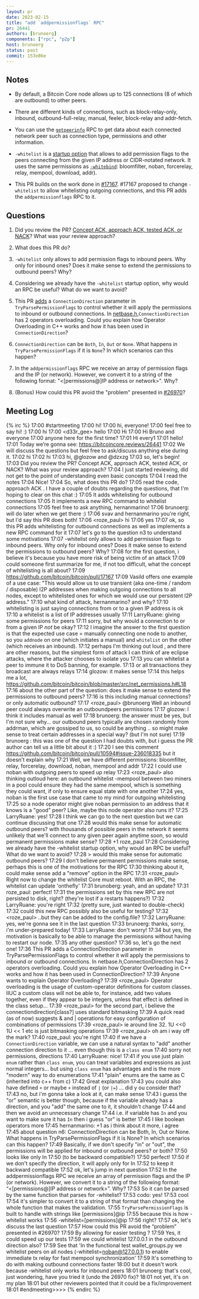 ```yaml
---
layout: pr
date: 2023-02-15
title: "add `addpermissionflags` RPC"
pr: 26441
authors: [brunoerg]
components: ["rpc", "p2p"]
host: brunoerg
status: past
commit: 153e86e
---
```


## Notes

- By default, a Bitcoin Core node allows up to 125 connections (8 of which are outbound) to other peers.

- There are different kinds of connections, such as block-relay-only, inbound, outbound-full-relay, manual, feeler, block-relay and addr-fetch.

- You can use the [`getpeerinfo`](https://bitcoincore.org/en/doc/24.0.0/rpc/network/getpeerinfo/) RPC to get data about each connected network peer such as connection type, permissions and other information.

- `-whitelist` is a [startup option](https://github.com/bitcoin/bitcoin/blob/dc905f6c2a60961aee73578fd3092bf90b28409f/src/init.cpp#L523-L525) that allows to add permission flags to the peers connecting from the given IP address or CIDR-notated network. It uses the same permissions as [`-whitebind`](https://github.com/bitcoin/bitcoin/blob/dc905f6c2a60961aee73578fd3092bf90b28409f/src/init.cpp#L519-L521): bloomfilter, noban, forcerelay, relay, mempool, download, addr).

- This PR builds on the work done in [#17167](https://github.com/bitcoin/bitcoin/pull/17167). #17167 proposed to change `-whitelist` to allow whitelisting outgoing connections, and this PR adds the `addpermissionflags` RPC to it.

## Questions

1. Did you review the PR? [Concept ACK, approach ACK, tested ACK, or NACK](https://github.com/bitcoin/bitcoin/blob/master/CONTRIBUTING.md#peer-review)? What was your review approach?

1. What does this PR do?

1. `-whitelist` only allows to add permission flags to inbound peers. Why only for inbound ones? Does it make sense to extend the permissions to outbound peers? Why?

1. Considering we already have the `-whitelist` startup option, why would an RPC be useful? What do we want to avoid?

1. This PR [adds](https://github.com/bitcoin-core-review-club/bitcoin/commit/7dc3ac9cd5fcbb1da42f57fd02aa2f3dff325dd3#diff-bcb9f9354b59da783335c9a2b9d706fd5679e94bf63d67a17959544ef7255343R23-R24) a `ConnectionDirection` parameter in `TryParsePermissionFlags` to control whether it will apply the permissions to inbound or outbound connections. In [netbase.h](https://github.com/bitcoin/bitcoin/blob/dc905f6c2a60961aee73578fd3092bf90b28409f/src/netbase.h#L38),`ConnectionDirection` has 2 operators overloading. Could you explain how Operator Overloading in C++ works and how it has been used in `ConnectionDirection`?

1. `ConnectionDirection` can be `Both`, `In`, `Out` or `None`. What happens in `TryParsePermissionFlags` if it is `None`? In which scenarios can this happen?

1. In the `addpermissionflags` RPC we receive an array of permission flags and the IP (or network). However, we convert it to a string of the following format: "<[permissions@]IP address or network>". Why?

1. (Bonus) How could this PR avoid the "problem" presented in [#26970](https://github.com/bitcoin/bitcoin/pull/26970)?

## Meeting Log

{% irc %}
17:00 <brunoerg> #startmeeting
17:00 <LarryRuane> hi!
17:00 <brunoerg> hi, everyone! 
17:00 <brunoerg> feel free to say hi! :)
17:00 <codo> hi
17:00 <d33r_gee> hello
17:00 <svav> Hi
17:00 <hernanmarino> Hi Bruno and everyone 
17:00 <brunoerg> anyone here for the first time?
17:01 <effexzi> Hi every1 
17:01 <pablomartin> hello!
17:01 <brunoerg> Today we’re gonna see: https://bitcoincore.reviews/26441
17:02 <brunoerg> We will discuss the questions but feel free to ask/discuss anything else during it.
17:02 <glozow> hi
17:02 <dzxzg> hi
17:03 <brunoerg> hi, @glozow and @dzxzg
17:03 <brunoerg> so, let's begin!
17:03 <brunoerg> Did you review the PR? Concept ACK, approach ACK, tested ACK, or NACK? What was your review approach?
17:04 <LarryRuane> I just started reviewing, did not get to the point of understanding even basic concepts
17:04 <svav> I read the notes
17:04 <brunoerg> Nice! 
17:04 <brunoerg> So, what does this PR do?
17:05 <hernanmarino> read the code, approach ACK . I have a couple of doubts regarding the questions, that I'm hoping to clear on this chat :)
17:05 <svav> It adds whitelisting for outbound connections
17:05 <hernanmarino> It implements a new RPC command to whitelist connections 
17:05 <brunoerg> feel free to ask anything, hernanmarino!
17:06 <hernanmarino> brunoerg: will do later when we get there :)
17:06 <brunoerg> svav and hernanmarino you're right, but I'd say this PR does both!
17:06 <roze_paul> hi
17:06 <hernanmarino> yes
17:07 <brunoerg> ok, so this PR adds whitelisting for outbound connections as well as implements a new RPC command for it
17:07 <brunoerg> let's go to the question n3 to understand some motivations
17:07 <brunoerg> -whitelist only allows to add permission flags to inbound peers. Why only for inbound ones? Does it make sense to extend the permissions to outbound peers? Why?
17:08 <hernanmarino> for the first question, i believe it's because you have more risk of being victim of an attack
17:09 <LarryRuane> could someone first summarize for me, if not too difficult, what the concept of whitelisting is all about?
17:09 <dzxzg> https://github.com/bitcoin/bitcoin/pull/17167
17:09 <dzxzg> Vasild offers one example of a use case: "This would allow us to use transient (aka one-time / random / disposable) I2P addresses when making outgoing connections to all nodes, except to whitelisted ones for which we would use our persistent I2P address."
17:10 <brunoerg> what kind of attack, hernanmarino? and why?
17:10 <svav> whitelisting is just saying connections from or to a given IP address is ok
17:10 <svav> a whitelist is a list of IP addresses usually
17:11 <brunoerg> LarryRuane: giving some permissions for peers
17:11 <LarryRuane> sorry, but why would a connection to or from a given IP *not* be okay?
17:12 <glozow> I imagine the answer to the first question is that the expected use case = manually connecting one node to another, so you `addnode` on one (which initiates a manual) and `whitelist` on the other (which receives an inbound).
17:12 <hernanmarino> perhaps I'm thinking out loud , and there are other reasons, but the simplest form of attack I can think of are eclipse attacks, where the attacker chooses to isolate you 
17:13 <brunoerg> you can whitelist a peer to immune it to DoS banning, for example.
17:13 <brunoerg> or all transactions they broadcast are always relays
17:14 <brunoerg> glozow: it makes sense
17:14 <LarryRuane> this helps me a lot, https://github.com/bitcoin/bitcoin/blob/master/src/net_permissions.h#L18
17:16 <brunoerg> about the other part of the question: does it make sense to extend the permissions to outbound peers?
17:16 <glozow> is this including manual connections? or only automatic outbound?
17:17 <roze_paul> @brunoerg Well an inbound peer could always overwrite an outboundpeers permissions
17:17 <brunoerg> glozow: I think it includes manual as well
17:18 <LarryRuane> brunoerg: the answer must be yes, but I'm not sure why... our outbound peers typically are chosen randomly from addrman, which are gossiped to us, so could be anything .. so might make sense to treat certain addresses in a special way? (but I'm not sure)
17:19 <hernanmarino> brunoerg : this was one of the question I had doubts with, but i guess the PR author can tell us a little bit about it :)
17:20 <LarryRuane> I see this comment https://github.com/bitcoin/bitcoin/pull/10594#issue-236018335 but it doesn't explain why
17:21 <brunoerg> Well, we have different permissions: bloomfilter, relay, forcerelay, download, noban, mempool and addr
17:22 <brunoerg> I could use noban with outgoing peers to speed up relay
17:23 <roze_paul> also thinking outloud here: an outbound whitelist -mempool between two miners in a pool could ensure they  had the same mempool, which is something they could want, if only to ensure equal state with one another
17:24 <hernanmarino> yes, noban is the first use case that came to my mind for outgoing whitelisting
17:25 <LarryRuane> so a node operator might give noban permission to an address that it knows is a "good" peer? Like, maybe this node operator also runs it?
17:25 <brunoerg> LarryRuane: yes! 
17:28 <brunoerg> I think we can go to the next question but we can continue discussing that one
17:28 <lightlike> would this make sense for automatic outbound peers? with thousands of possible peers in the network it seems unlikely that we'll connect to any given peer again anytime soon, so would permanent permissions make sense?
17:28 <pablomartin>  +1 roze_paul
17:28 <brunoerg> Considering we already have the -whitelist startup option, why would an RPC be useful? What do we want to avoid?
17:28 <brunoerg> > would this make sense for automatic outbound peers?
17:29 <brunoerg> I don't believe permanent permissions make sense, perhaps this is one of the motivations for the RPC
17:30 <brunoerg> thinking about it, could make sense add a "remove" option in the RPC
17:31 <roze_paul> Right now to change the whitelist Core must reboot. With an RPC, the whitelist can update 'onthefly'
17:31 <pablomartin> brunoberg: yeah, and an update?
17:31 <brunoerg> roze_paul: perfect! 
17:31 <LarryRuane> the permissions set by this new RPC are not persisted to disk, right? (they're lost if a restarts happens?)
17:32 <brunoerg> LarryRuane: you're right
17:32 <LarryRuane> (pretty sure, just wanted to double-check)
17:32 <LarryRuane> could this new RPC possibly also be useful for testing?
17:32 <roze_paul> ..but they can be added to the config.file?
17:32 <brunoerg> LarryRuane: yes, we're gonna see it in the last question
17:33 <LarryRuane> brunoerg: thanks, sorry, i'm under-prepared today!
17:33 <brunoerg> LarryRuane: don't worry! 
17:34 <brunoerg> but yes, the motivation is basically to be able to manage the permissions without having to restart our node.
17:35 <brunoerg> any other question?
17:36 <brunoerg> so, let's go the next one!
17:36 <brunoerg> This PR adds a ConnectionDirection parameter in TryParsePermissionFlags to control whether it will apply the permissions to inbound or outbound connections. In netbase.h,ConnectionDirection has 2 operators overloading. Could you explain how Operator Overloading in C++ works and how it has been used in ConnectionDirection?
17:39 <brunoerg> Anyone wants to explain Operator Overloading?
17:39 <roze_paul> Operator overloading is the usage of custom-operator definitions for custom classes. IIUC a custom  class will not be able to, for instance, add two values together, even if they appear to be integers, unless that effect is defined in the class setup...
17:39 <roze_paul> for the second part, i believe the connectiondirection[class?] uses standard bitmasking
17:39 <hernanmarino> A quick read (as of now) suggests & and | operations for easy configuration of combinations of permissions
17:39 <roze_paul> ie around line 32. 1U <<0 1U << 1 etc is just bitmasking operations
17:39 <roze_paul> oh am i way off the mark?
17:40 <brunoerg> roze_paul: you're right
17:40 <LarryRuane> if we have a `ConnectionDirection` variable, we can use a natural syntax to "add" another connection direction to it ... even though this is a `class enum`
17:40 <hernanmarino> sorry not permissions, directions 
17:40 <brunoerg> LarryRuane: nice! 
17:41 <LarryRuane> if you use just plain `enum` rather than `class enum`, you can treat variables and expressions as just normal integers... but using `class enum` has advantages and is the more "modern" way to do enumerations
17:41 <LarryRuane> "plain" enums are the same as C (inherited into c++ from c)
17:42 <brunoerg> Great explanation
17:43 <LarryRuane> you could also have defined `+` or maybe `+` instead of `|` (or `|=`) ... did y ou consider that?
17:43 <brunoerg> no, but i'm gonna take a look at it, can make sense
17:43 <LarryRuane> i guess the "or" semantic is better though, because if the variable already has a direction, and you "add" the same one to it, it shouldn't change
17:44 <brunoerg> and then we avoid an unnecessary change
17:44 <LarryRuane> i.e. if variable has `In` and you want to make sure it has `In` then i guess "or" is better
17:45 <hernanmarino> I like boolean operators more 
17:45 <LarryRuane> hernanmarino: +1 as i think about it more, i agree
17:45 <brunoerg> about question n6: ConnectionDirection can be Both, In, Out or None. What happens in TryParsePermissionFlags if it is None? In which scenarios can this happen?
17:49 <brunoerg> Basically, if we don't specify "in" or "out", the permissions will be applied for inbound or outbound peers? or both? 
17:50 <LarryRuane> looks like only In
17:50 <LarryRuane> (to be backward compatible?)
17:50 <brunoerg> perfect! 
17:50 <brunoerg> if we don't specify the direction, it will apply only for In
17:52 <brunoerg> to keep it backward compatible
17:52 <brunoerg> ok, let's jump in next question
17:52 <brunoerg> In the addpermissionflags RPC we receive an array of permission flags and the IP (or network). However, we convert it to a string of the following format: “<[permissions@]IP address or network>”. Why?
17:53 <codo> So it can be parsed by the same function that parses for -whitelist?
17:53 <brunoerg> codo: yes!
17:53 <hernanmarino> cool
17:54 <brunoerg> it's simpler to convert it to a string of that format than changing the whole function that makes the validation.
17:55 <brunoerg> `TryParsePermissionFlags` is built to handle with strings like [permissions]@ip
17:55 <brunoerg> because this is how -whitelist works
17:56 <brunoerg> -whitelist=[permissions]@ip
17:56 <brunoerg> right?
17:57 <brunoerg> ok, let's discuss the last question
17:57 <brunoerg> How could this PR avoid the “problem” presented in #26970?
17:59 <hernanmarino> By allowing for easier testing ?
17:59 <brunoerg> Yes, it could speed up our tests
17:59 <LarryRuane> we could whitelist 127.0.0.1 in the outbound direction also?
17:59 <brunoerg> See that 'In the functional test wallet_groups.py we whitelist peers on all nodes (-whitelist=noban@127.0.0.1) to enable immediate tx relay for fast mempool synchronization'
17:59 <svav> It's something to do with making outbound connections faster
18:00 <brunoerg> but it doesn't work because -whitelist only works for inbound peers
18:01 <LarryRuane> brunoerg: that's cool, just wondering, have you tried it (undo the 26970 fix)?
18:01 <brunoerg> not yet, it's on my plan
18:01 <brunoerg> but other reviewers pointed that it could be a fix/improvement
18:01 <brunoerg> #endmeeting>>>>
{% endirc %}
